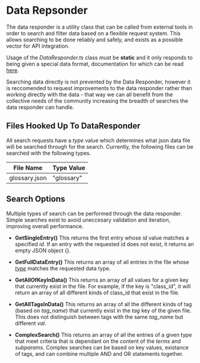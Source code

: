 # Data Repsonder

The data responder is a utility class that can be called from external tools in order to search and filter data based on a flexible request system. This allows searching to be done reliably and safely, and exists as a possible vector for API integration.

Usage of the *DataResponder.ts* class must be **static** and it only responds to being given a special data format, documentation for which can be read [here](./Data_Responder.md).

Searching data directly is not prevented by the Data Responder, however it is reccomended to request improvements to the data responder rather than working directly with the data - that way we can all benefit from the collective needs of the community increasing the breadth of searches the data responder can handle.

## Files Hooked Up To DataResponder

All search requests have a *type* value which determines what json data file will be searched through for the search. Currently, the following files can be searched with the following types.

| File Name | Type Value |
| --------- | ---------- |
| glossary.json | "glossary" |

## Search Options

Multiple types of search can be performed through the data responder. Simple searches exist to avoid uneccesary validation and iteration, improving overall performance.

- **GetSingleEntry()** This returns the first entry whose *id* value matches a specified *id*. If an entry with the requested id does not exist, it returns an empty JSON object {}. 

- **GetFullDataEntry()** This returns an array of all entries in the file whose [*type*](#files-hooked-up-to-dataresponder) matches the requested data type.

- **GetAllOfKeyInData()** This returns an array of all values for a given key that currently exist in the file. For example, if the key is "class_id", it will return an array of all different kinds of class_id that exist in the file.

- **GetAllTagsInData()** This returns an array of all the different kinds of tag (based on *tag_name*) that currently exist in the *tag* key of the given file. This does not distinguish between tags with the same *tag_name* but different *val*.

- **ComplexSearch()** This returns an array of all the entries of a given type that meet criteria that is dependant on the content of the *terms* and *subparams*. Complex searches can be based on key values, existance of tags, and can combine multiple AND and OR statements together.
